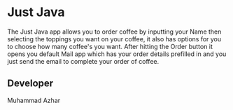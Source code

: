# Just Java 

The Just Java app allows you to order coffee by inputting your Name then selecting the toppings you want on your coffee, it also has options for you to choose how many coffee's you want. After hitting the Order button it opens you default Mail app which has your order details prefilled in and you just send the email to complete your order of coffee.


## Developer 

Muhammad Azhar
